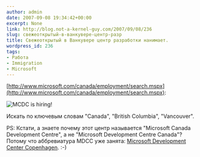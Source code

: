 ```yaml
---
author: admin
date: 2007-09-08 19:34:42+00:00
excerpt: None
link: http://blog.not-a-kernel-guy.com/2007/09/08/236
slug: свежеоткрытый-в-ванкувере-центр-разр
title: Свежеоткрытый в Ванкувере центр разработки нанимает.
wordpress_id: 236
tags:
- Работа
- Immigration
- Microsoft
---
```


[http://www.microsoft.com/canada/employment/search.mspx](http://www.microsoft.com/canada/employment/search.mspx):

![MCDC is hiring!](http://blog.not-a-kernel-guy.com/wp-content/uploads/2007/09/mcdc_jobs.png)

Искать по ключевым словам "Canada", "British Columbia", "Vancouver".

PS: Кстати, а знаете почему этот центр называется "Microsoft Canada Development Centre", а не "Microsoft Development Centre Canada"? Потому что аббревиатура MDCC уже занята: [Microsoft Development Center Copenhagen](http://www.microsoft.com/danmark/om/mdcc/default.mspx). :-)
